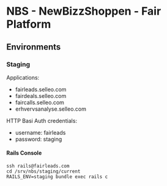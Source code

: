NBS - NewBizzShoppen - Fair Platform
====================================

## Environments

### Staging

Applications:

- fairleads.selleo.com
- fairdeals.selleo.com
- faircalls.selleo.com
- erhvervsanalyse.selleo.com

HTTP Basi Auth credentials:

- username: fairleads
- password: staging

#### Rails Console

```
ssh rails@fairleads.com
cd /srv/nbs/staging/current
RAILS_ENV=staging bundle exec rails c
```
